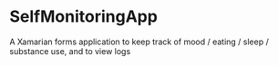 # SelfMonitoringApp
A Xamarian forms application to keep track of mood / eating / sleep / substance use, and to view logs
